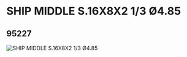 # SHIP MIDDLE S.16X8X2 1/3 Ø4.85
## 95227
![SHIP MIDDLE S.16X8X2 1/3 Ø4.85](https://lc-www-live-s.legocdn.com/media/bricks/5/2/4657432.jpg)